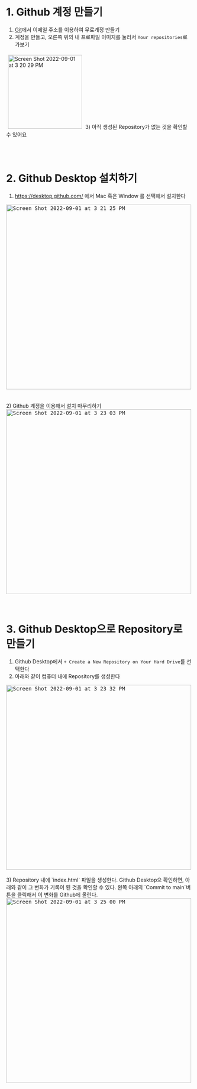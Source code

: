 # 1. Github 계정 만들기
1) [Git](https://github.com/)에서 이메일 주소를 이용하여 무료계정 만들기
2) 계정을 만들고, 오른쪽 위의 내 프로파일 이미지를 눌러서 `Your repositories`로 가보기 
<img width="200" alt="Screen Shot 2022-09-01 at 3 20 29 PM" src="https://user-images.githubusercontent.com/2341775/187848151-0facce06-0ae0-4973-95e7-bdecd7051103.png" style="margin: 5px;" />
3) 아직 생성된 Repository가 없는 것을 확인할 수 있어요 


<br/> <br/>

# 2. Github Desktop 설치하기
1) https://desktop.github.com/ 에서 Mac 혹은 Window 를 선택해서 설치한다
<kbd>
<img width="500" alt="Screen Shot 2022-09-01 at 3 21 25 PM" src="https://user-images.githubusercontent.com/2341775/187849820-626c230f-c6da-4a9a-9013-a7d9cee1fc6a.png" />
</kbd>
<br/><br/><br/>
2) Github 계정을 이용해서 설치 마무리하기 
<br/>
<kbd>
<img width="500" alt="Screen Shot 2022-09-01 at 3 23 03 PM" src="https://user-images.githubusercontent.com/2341775/187850245-2c99cd75-20da-4228-9b15-76900895928f.png" />
</kbd>

<br/> 
<br/> 
<br/> 

# 3. Github Desktop으로 Repository로 만들기 
1) Github Desktop에서 `+ Create a New Repository on Your Hard Drive`를 선택한다
2) 아래와 같이 컴퓨터 내에 Repository를 생성한다 
<kbd>
<img width="500" alt="Screen Shot 2022-09-01 at 3 23 32 PM" src="https://user-images.githubusercontent.com/2341775/187852217-4e6dc06a-134a-4830-aedf-5bac590431cb.png"/ >
</kbd>
<br/> 
<br/> 
3) Repository 내에 `index.html` 파일을 생성한다. Github Desktop으 확인하면, 아래와 같이 그 변화가 기록이 된 것을 확인할 수 있다. 왼쪽 아래의 `Commit to main`버튼을 클릭해서 이 변화를 Github에 올린다.
<kbd>
<img width="500" alt="Screen Shot 2022-09-01 at 3 25 00 PM" src="https://user-images.githubusercontent.com/2341775/187852668-96d98acb-fe86-4825-ad21-372dc4e88076.png" />
</kbd>
<br/>
<br/> 

